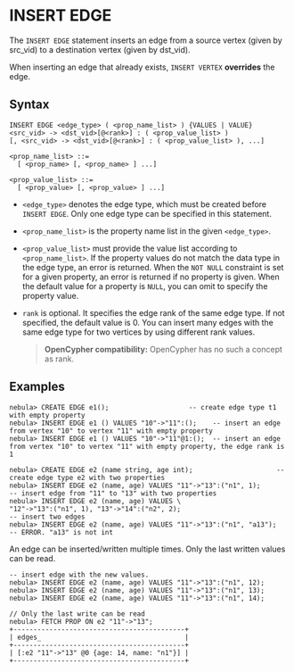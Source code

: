 # INSERT EDGE

The `INSERT EDGE` statement inserts an edge from a source vertex (given by src_vid) to a destination vertex (given by dst_vid).

When inserting an edge that already exists, `INSERT VERTEX` **overrides** the edge.

## Syntax

```ngql
INSERT EDGE <edge_type> ( <prop_name_list> ) {VALUES | VALUE}
<src_vid> -> <dst_vid>[@<rank>] : ( <prop_value_list> )
[, <src_vid> -> <dst_vid>[@<rank>] : ( <prop_value_list> ), ...]

<prop_name_list> ::=
  [ <prop_name> [, <prop_name> ] ...]

<prop_value_list> ::=
  [ <prop_value> [, <prop_value> ] ...]
```

* `<edge_type>` denotes the edge type, which must be created before `INSERT EDGE`. Only one edge type can be specified in this statement.
* `<prop_name_list>` is the property name list in the given `<edge_type>`.
* `<prop_value_list>` must provide the value list according to `<prop_name_list>`. If the property values do not match the data type in the edge type, an error is returned. When the `NOT NULL` constraint is set for a given property, an error is returned if no property is given. When the default value for a property is `NULL`, you can omit to specify the property value.
* `rank` is optional. It specifies the edge rank of the same edge type. If not specified, the default value is 0. You can insert many edges with the same edge type for two vertices by using different rank values.

    > **OpenCypher compatibility:** OpenCypher has no such a concept as rank.

## Examples

```ngql
nebula> CREATE EDGE e1();                    -- create edge type t1 with empty property
nebula> INSERT EDGE e1 () VALUES "10"->"11":();    -- insert an edge from vertex "10" to vertex "11" with empty property
nebula> INSERT EDGE e1 () VALUES "10"->"11"@1:();  -- insert an edge from vertex "10" to vertex "11" with empty property, the edge rank is 1
```

```ngql
nebula> CREATE EDGE e2 (name string, age int);                     -- create edge type e2 with two properties
nebula> INSERT EDGE e2 (name, age) VALUES "11"->"13":("n1", 1);          -- insert edge from "11" to "13" with two properties
nebula> INSERT EDGE e2 (name, age) VALUES \
"12"->"13":("n1", 1), "13"->"14":("n2", 2);                           -- insert two edges
nebula> INSERT EDGE e2 (name, age) VALUES "11"->"13":("n1", "a13");      -- ERROR. "a13" is not int
```

An edge can be inserted/written multiple times. Only the last written values can be read.

```ngql
-- insert edge with the new values.
nebula> INSERT EDGE e2 (name, age) VALUES "11"->"13":("n1", 12);
nebula> INSERT EDGE e2 (name, age) VALUES "11"->"13":("n1", 13);
nebula> INSERT EDGE e2 (name, age) VALUES "11"->"13":("n1", 14);

// Only the last write can be read
nebula> FETCH PROP ON e2 "11"->"13";
+-------------------------------------------+
| edges_                                    |
+-------------------------------------------+
| [:e2 "11"->"13" @0 {age: 14, name: "n1"}] |
+-------------------------------------------+
```
